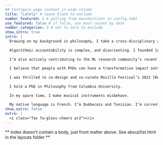 ```yaml
---
## Configure page content in wide column
title: "Lately" # leave blank to exclude
number_featured: 1 # pulling from mainSections in config.toml
use_featured: false # if false, use most recent by date
number_categories: 3 # set to zero to exclude
show_intro: true
intro: |
  Drawing on my background in philosophy, I take a cross-disciplinary and historically informed view of the present, past and future of ethics, rights, and values, and how they interact with socio-technical systems.
  
  Algorithmic accountability is complex, and disorienting. I founded [Accountability Case Labs](https://docs.google.com/document/d/1wi-OsM4l2HCn-F0L_PomqkpncT5y9DCQF6db2eMwsCY/edit?usp=sharing) to tackle silos in the algorithmic accountability space through participatory workshops and research.
  
  I’m also actively contributing to the ML research community’s recent work on research ethics and ethics review. My recent paper, co-authored with Leif Hancox-Li, examines overlooked structural similarities between IQ and ML benchmarks. This enables us to unlock lessons from feminist philosophy of science scholarship that need to be considered by the ML benchmark community.
  
  I believe that people with PhDs can have a transformative impact outside of academia. During the pandemic, this led me to collaborate on open workshops, grants, networking events, and open resources aimed at the Post Academic community. I’m currently co-director of [Open Post Academics](https://openpostac.org).
  
  I was thrilled to co-design and co-curate Mozilla Festival’s 2022 [Rethinking Power and Ethics Space](https://www.mozillafestival.org/en/proposals/space-narratives/#rethinking-power-ethics). 
  
  I hold a PhD in Philosophy from Columbia University. 
  
  In my spare time, I make musical instruments misbehave.
  
  My native language is French. I’m Québecois and Tunisian. I’m currently based in New York City. 
show_outro: false
outro: |
  <i class="fas fa-glass-cheers pr2"></i>
---
```


** index doesn't contain a body, just front matter above.
See about/list.html in the layouts folder **